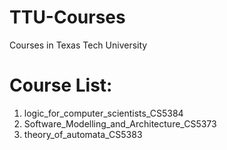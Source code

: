 # TTU-Courses
Courses in Texas Tech University 
# Course List:
1. logic_for_computer_scientists_CS5384
2. Software_Modelling_and_Architecture_CS5373
3. theory_of_automata_CS5383
